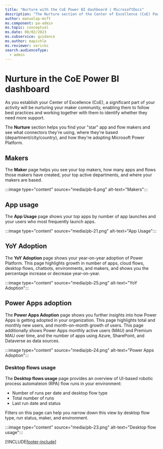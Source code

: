 ```yaml
---
title: "Nurture with the CoE Power BI dashboard | MicrosoftDocs"
description: "The Nurture section of the Center of Excellence (CoE) Power BI dashboard gives you the ability to identify your app and flow gurus."
author: manuelap-msft 
ms.component: pa-admin
ms.topic: conceptual
ms.date: 08/02/2023
ms.subservice: guidance
ms.author: mapichle
ms.reviewer: sericks
search.audienceType: 
  - admin
---
```

# Nurture in the CoE Power BI dashboard

As you establish your Center of Excellence (CoE), a significant part of your activity will be nurturing your maker community, enabling them to follow best practices and working together with them to identify whether they need more support.

The **Nurture** section helps you find your "star" app and flow makers and see what connectors they're using, where they're based (department/city/country), and how they're adopting Microsoft Power Platform.

## Makers

The **Maker** page helps you see your top makers, how many apps and flows those makers have created, your top active departments, and where your makers are based.

:::image type="content" source="media/pb-6.png" alt-text="Makers":::

## App usage

The **App Usage** page shows your top apps by number of app launches and your users who most frequently launch apps.

:::image type="content" source="media/pb-21.png" alt-text="App Usage":::

## YoY Adoption

The **YoY Adoption** page shows your year-on-year adoption of Power Platform. This page highlights growth in number of apps, cloud flows, desktop flows, chatbots, environments, and makers, and shows you the percentage increase or decrease year-on-year.

:::image type="content" source="media/pb-25.png" alt-text="YoY Adoption":::

## Power Apps adoption

The **Power Apps Adoption** page shows you further insights into how Power Apps is getting adopted in your organization. This page highlights total and monthly new users, and month-on-month growth of users. This page additionally shows Power Apps monthly active users (MAU) and Premium MAU over time, and the number of apps using Azure, SharePoint, and Dataverse as data sources.

:::image type="content" source="media/pb-24.png" alt-text="Power Apps Adoption":::

### Desktop flows usage

The **Desktop flows usage** page provides an overview of UI-based robotic process automateion (RPA) flow runs in your environment:

- Number of runs per date and desktop flow type
- Total number of runs
- Last run date and status

Filters on this page can help you narrow down this view by desktop flow type, run status, maker, and environment.

:::image type="content" source="media/pb-23.png" alt-text="Desktop flow usage":::


[!INCLUDE[footer-include](../../includes/footer-banner.md)]
